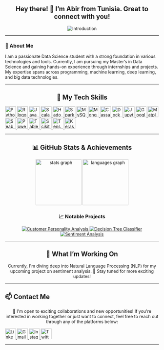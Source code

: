 <h2 align="center" >Hey there! 👋 I’m Abir from Tunisia. Great to connect with you!</h2>

<p align="center">
  <img src="https://readme-typing-svg.demolab.com/?lines=Welcome+to+my+GitHub+profile!;I'm+a+Master's+student+in+Data+Science;Exploring+data+insights+and+innovations+daily&color=E80675" alt="Introduction" />
</p>

---
### 🚀 About Me
I am a passionate Data Science student with a strong foundation in various technologies and tools. Currently, I am pursuing my Master’s in Data Science and gaining hands-on experience through internships and projects. My expertise spans across programming, machine learning, deep learning, and big data technologies.

---

<h2 align="center">🚀 My Tech Skills</h2>

<div align="left">
  <a href="https://www.python.org/" target="_blank">
    <img src="https://img.shields.io/static/v1?message=Python&logo=python&label=&color=306998&logoColor=white&labelColor=&style=for-the-badge" height="35" alt="Python logo" />
  </a>
  <a href="https://www.r-project.org/" target="_blank">
    <img src="https://img.shields.io/static/v1?message=R&logo=r&label=&color=276DC3&logoColor=white&labelColor=&style=for-the-badge" height="35" alt="R logo" />
  </a>
  <a href="https://www.java.com/" target="_blank">
    <img src="https://img.shields.io/static/v1?message=Java&logo=java&label=&color=007396&logoColor=white&labelColor=&style=for-the-badge" height="35" alt="Java logo" />
  </a>
  <a href="https://www.scala-lang.org/" target="_blank">
    <img src="https://img.shields.io/static/v1?message=Scala&logo=scala&label=&color=DC322F&logoColor=white&labelColor=&style=for-the-badge" height="35" alt="Scala logo" />
  </a>
  <a href="https://hadoop.apache.org/" target="_blank">
    <img src="https://img.shields.io/static/v1?message=Hadoop&logo=apachehadoop&label=&color=66CCFF&logoColor=white&labelColor=&style=for-the-badge" height="35" alt="Hadoop logo" />
  </a>
  <a href="https://spark.apache.org/" target="_blank">
    <img src="https://img.shields.io/static/v1?message=Spark&logo=apachespark&label=&color=E25A1C&logoColor=white&labelColor=&style=for-the-badge" height="35" alt="Spark logo" />
  </a>
  <a href="https://www.mysql.com/" target="_blank">
    <img src="https://img.shields.io/static/v1?message=MySQL&logo=mysql&label=&color=4479A1&logoColor=white&labelColor=&style=for-the-badge" height="35" alt="MySQL logo" />
  </a>
  <a href="https://www.mongodb.com/" target="_blank">
    <img src="https://img.shields.io/static/v1?message=MongoDB&logo=mongodb&label=&color=47A248&logoColor=white&labelColor=&style=for-the-badge" height="35" alt="MongoDB logo" />
  </a>
  <a href="https://cassandra.apache.org/" target="_blank">
    <img src="https://img.shields.io/static/v1?message=Cassandra&logo=apachecassandra&label=&color=1287BD&logoColor=white&labelColor=&style=for-the-badge" height="35" alt="Cassandra logo" />
  </a>
  <a href="https://www.docker.com/" target="_blank">
    <img src="https://img.shields.io/static/v1?message=Docker&logo=docker&label=&color=2496ED&logoColor=white&labelColor=&style=for-the-badge" height="35" alt="Docker logo" />
  </a>
  <a href="https://jupyter.org/" target="_blank">
    <img src="https://img.shields.io/static/v1?message=Jupyter&logo=jupyter&label=&color=F37626&logoColor=white&labelColor=&style=for-the-badge" height="35" alt="Jupyter logo" />
  </a>
  <a href="https://colab.research.google.com/" target="_blank">
    <img src="https://img.shields.io/static/v1?message=Google%20Colab&logo=googlecolab&label=&color=F9AB00&logoColor=white&labelColor=&style=for-the-badge" height="35" alt="Google Colab logo" />
  </a>
  <a href="https://matplotlib.org/" target="_blank">
    <img src="https://img.shields.io/static/v1?message=Matplotlib&logo=matplotlib&label=&color=003B57&logoColor=white&labelColor=&style=for-the-badge" height="35" alt="Matplotlib logo" />
  </a>
  <a href="https://seaborn.pydata.org/" target="_blank">
    <img src="https://img.shields.io/static/v1?message=Seaborn&logo=seaborn&label=&color=03A8D3&logoColor=white&labelColor=&style=for-the-badge" height="35" alt="Seaborn logo" />
  </a>
  <a href="https://powerbi.microsoft.com/" target="_blank">
    <img src="https://img.shields.io/static/v1?message=Power%20BI&logo=powerbi&label=&color=F2C811&logoColor=white&labelColor=&style=for-the-badge" height="35" alt="Power BI logo" />
  </a>
  <a href="https://www.tableau.com/" target="_blank">
    <img src="https://img.shields.io/static/v1?message=Tableau&logo=tableau&label=&color=E97627&logoColor=white&labelColor=&style=for-the-badge" height="35" alt="Tableau logo" />
  </a>
  <a href="https://scikit-learn.org/" target="_blank">
    <img src="https://img.shields.io/static/v1?message=Scikit-learn&logo=scikit-learn&label=&color=F7931E&logoColor=white&labelColor=&style=for-the-badge" height="35" alt="Scikit-learn logo" />
  </a>
  <a href="https://www.tensorflow.org/" target="_blank">
    <img src="https://img.shields.io/static/v1?message=TensorFlow&logo=tensorflow&label=&color=FF6F00&logoColor=white&labelColor=&style=for-the-badge" height="35" alt="TensorFlow logo" />
  </a>
  <a href="https://keras.io/" target="_blank">
    <img src="https://img.shields.io/static/v1?message=Keras&logo=keras&label=&color=D00000&logoColor=white&labelColor=&style=for-the-badge" height="35" alt="Keras logo" />
  </a>
</div>

---

<h2 align="center">📊 GitHub Stats & Achievements</h2>
<div align="center">
  <img src="https://github-readme-stats.vercel.app/api?username=AbirLassoued&hide_title=false&hide_rank=false&show_icons=true&include_all_commits=true&count_private=true&disable_animations=false&theme=dark&locale=en&hide_border=false" height="150" alt="stats graph"  />
  <img src="https://github-readme-stats.vercel.app/api/top-langs?username=AbirLassoued&locale=en&hide_title=false&layout=compact&card_width=320&langs_count=5&theme=dark&hide_border=false" height="150" alt="languages graph"  />
</div>

<h3 align="center">📈 Notable Projects</h3>

<p align="center">
  <a href="https://github.com/AbirLassoued/PRODIGY_DS_01" target="_blank">
    <img src="https://img.shields.io/static/v1?message=Customer%20Personality%20Analysis&logo=github&label=&color=24292F&logoColor=white&labelColor=&style=for-the-badge" alt="Customer Personality Analysis" />
  </a>
  <a href="https://github.com/AbirLassoued/PRODIGY_DS_03" target="_blank">
    <img src="https://img.shields.io/static/v1?message=Decision%20Tree%20Classifier&logo=github&label=&color=24292F&logoColor=white&labelColor=&style=for-the-badge" alt="Decision Tree Classifier" />
  </a>
  <a href="https://github.com/AbirLassoued/PRODIGY_DS_04" target="_blank">
    <img src="https://img.shields.io/static/v1?message=Sentiment%20Analysis&logo=github&label=&color=24292F&logoColor=white&labelColor=&style=for-the-badge" alt="Sentiment Analysis" />
  </a>
</p>

---
<h2 align="center">🌟 What I’m Working On</h2>

<p align="center">
  Currently, I'm diving deep into Natural Language Processing (NLP) for my upcoming project on sentiment analysis. 🚀 Stay tuned for more exciting updates!
</p>

---

<h2 align="left">📫 Contact Me</h2>
<p align="center">🚀 I'm open to exciting collaborations and new opportunities! If you're interested in working together or just want to connect, feel free to reach out through any of the platforms below:</p>

<div align="left">
  <a href="https://www.linkedin.com/in/lassoued-abir" target="_blank">
    <img src="https://img.shields.io/static/v1?message=LinkedIn&logo=linkedin&label=&color=0077B5&logoColor=white&labelColor=&style=for-the-badge" height="35" alt="LinkedIn logo" />
  </a>
  <a href="mailto:arilassoued7@gmail.com" target="_blank">
    <img src="https://img.shields.io/static/v1?message=Gmail&logo=gmail&label=&color=D14836&logoColor=white&labelColor=&style=for-the-badge" height="35" alt="Gmail logo" />
  </a>
  <a href="https://www.instagram.com/abir.lassoued_/" target="_blank">
    <img src="https://img.shields.io/static/v1?message=Instagram&logo=instagram&label=&color=E4405F&logoColor=white&labelColor=&style=for-the-badge" height="35" alt="Instagram logo" />
  </a>
  <a href="https://twitter.com/YourTwitterUsername" target="_blank">
    <img src="https://img.shields.io/static/v1?message=Twitter&logo=twitter&label=&color=1DA1F2&logoColor=white&labelColor=&style=for-the-badge" height="35" alt="Twitter logo" />
  </a>
</div>

---
